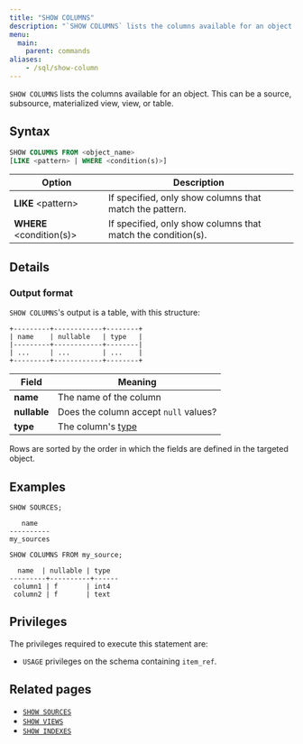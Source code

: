 ```yaml
---
title: "SHOW COLUMNS"
description: "`SHOW COLUMNS` lists the columns available for an object."
menu:
  main:
    parent: commands
aliases:
    - /sql/show-column
---
```


`SHOW COLUMNS` lists the columns available for an object. This can be a source,
subsource, materialized view, view, or table.

## Syntax

```sql
SHOW COLUMNS FROM <object_name>
[LIKE <pattern> | WHERE <condition(s)>]
```

Option                        | Description
------------------------------|------------
**LIKE** \<pattern\>          | If specified, only show columns that match the pattern.
**WHERE** <condition(s)>      | If specified, only show columns that match the condition(s).

## Details

### Output format

`SHOW COLUMNS`'s output is a table, with this structure:

```nofmt
+---------+------------+--------+
| name    | nullable   | type   |
|---------+------------+--------|
| ...     | ...        | ...    |
+---------+------------+--------+
```

Field | Meaning
------|--------
**name** | The name of the column
**nullable** | Does the column accept `null` values?
**type** | The column's [type](../types)

Rows are sorted by the order in which the fields are defined in the targeted
object.

## Examples

```mzsql
SHOW SOURCES;
```
```nofmt
   name
----------
my_sources
```
```mzsql
SHOW COLUMNS FROM my_source;
```
```nofmt
  name  | nullable | type
---------+----------+------
 column1 | f       | int4
 column2 | f       | text
```

## Privileges

The privileges required to execute this statement are:

- `USAGE` privileges on the schema containing `item_ref`.

## Related pages

- [`SHOW SOURCES`](../show-sources)
- [`SHOW VIEWS`](../show-views)
- [`SHOW INDEXES`](../show-indexes)
